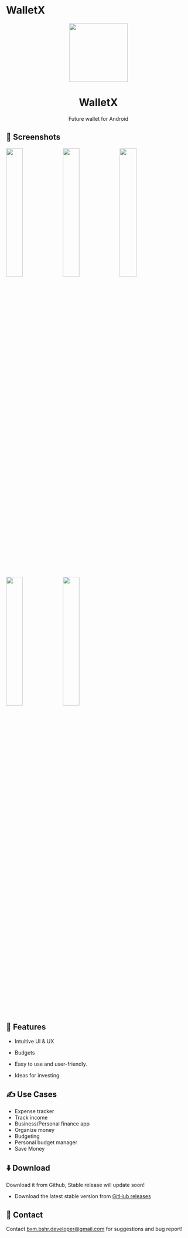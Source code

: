 # WalletX

<div align="center">
<p align="center"> 
	<img src="https://user-images.githubusercontent.com/101052048/211030998-04126a9b-f59b-43c8-9e2e-460e42d04904.png" width=160 height=160 >
</p>
<h1 align="center">
WalletX	
</h1>
</div>

<p align="center">
Future wallet for Android
</p>

## 📱 Screenshots

<div>
<img src="https://user-images.githubusercontent.com/101052048/211034937-75243083-1701-45b5-94be-649ad9da7e47.jpg" width="30%" />
<img src="https://user-images.githubusercontent.com/101052048/211034944-e22a1c52-cd7c-48cb-8fbd-c993ed5bd7e9.jpg" width="30%" />
<img src="https://user-images.githubusercontent.com/101052048/211034950-b6442763-6e4a-4ca9-a622-bb4802007fad.jpg" width="30%" />
<img src="https://user-images.githubusercontent.com/101052048/211034954-540f51c2-8fc8-4abf-84da-c774df977ad3.jpg" width="30%" />
<img src="https://user-images.githubusercontent.com/101052048/211185247-dd2f9fae-0361-40a2-b80e-43b0db7119f4.jpeg" width="30%" />
</div>


<br>

## 📖 Features

- Intuitive UI & UX

- Budgets

- Easy to use and user-friendly.

- Ideas for investing

## ✍ Use Cases

- Expense tracker
- Track income
- Business/Personal finance app
- Organize money
- Budgeting
- Personal budget manager
- Save Money

## ⬇️ Download

Download it from Github, Stable release will update soon!

- Download the latest stable version from [GitHub releases](https://github.com/Appaxaap/WalletX/releases/tag/v1.0.0)

## 💬 Contact

Contact bxm.bshr.developer@gmail.com for suggestions and bug report!
